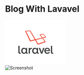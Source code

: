 # Blog With Lavavel

![Laravel](https://www.github.com/rezwan23/Blog-With-Laravel/blob/master/asset/laravel.png)
<br>
![Screenshot](https://www.github.com/rezwan23/blog/Blog-With-Laravel/master/asset/preview.png)
